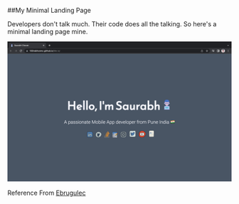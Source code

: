 ##My Minimal Landing Page

Developers don't talk much. Their code does all the talking. So here's a minimal landing page mine.

<img src="MyLandingPage.png">

Reference From <a href="https://github.com/ebrugulec/ebrugulec.github.io">Ebrugulec</a>
